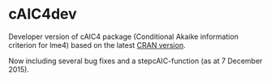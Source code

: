 # cAIC4dev
Developer version of cAIC4 package (Conditional Akaike information criterion for lme4) based on the latest [CRAN version](https://cran.r-project.org/web/packages/cAIC4/index.html).

Now including several bug fixes and a stepcAIC-function (as at 7 December 2015). 

